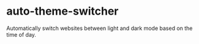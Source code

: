 # auto-theme-switcher
Automatically switch websites between light and dark mode based on the time of day.

